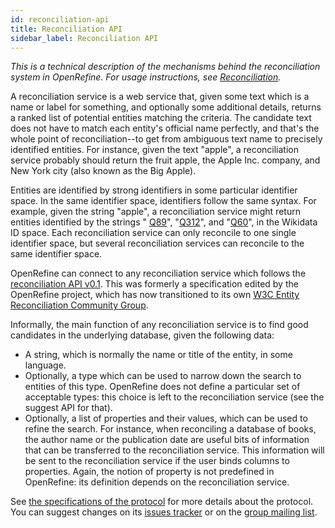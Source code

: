 ```yaml
---
id: reconciliation-api
title: Reconciliation API
sidebar_label: Reconciliation API
---
```


_This is a technical description of the mechanisms behind the reconciliation system in OpenRefine. For usage instructions, see [Reconciliation](/manual/reconciling)._

A reconciliation service is a web service that, given some text which is a name or label for something, and optionally some additional details, returns a ranked list of potential entities matching the criteria. The candidate text does not have to match each entity's official name perfectly, and that's the whole point of reconciliation--to get from ambiguous text name to precisely identified entities. For instance, given the text "apple", a reconciliation service probably should return the fruit apple, the Apple Inc. company, and New York city (also known as the Big Apple).

Entities are identified by strong identifiers in some particular identifier space. In the same identifier space, identifiers follow the same syntax. For example, given the string "apple", a reconciliation service might return entities identified by the strings " [Q89](https://www.wikidata.org/wiki/Q89)", "[Q312](https://www.wikidata.org/wiki/Q312)", and "[Q60](https://www.wikidata.org/wiki/Q60)", in the Wikidata ID space. Each reconciliation service can only reconcile to one single identifier space, but several reconciliation services can reconcile to the same identifier space.

OpenRefine can connect to any reconciliation service which follows the [reconciliation API v0.1](https://reconciliation-api.github.io/specs/0.1/). This was formerly a specification edited by the OpenRefine project, which has now transitioned to its own [W3C Entity Reconciliation Community Group](https://www.w3.org/community/reconciliation/).

Informally, the main function of any reconciliation service is to find good candidates in the underlying database, given the following data:

* A string, which is normally the name or title of the entity, in some language.
* Optionally, a type which can be used to narrow down the search to entities of this type. OpenRefine does not define a particular set of acceptable types: this choice is left to the reconciliation service (see the suggest API for that).
* Optionally, a list of properties and their values, which can be used to refine the search. For instance, when reconciling a database of books, the author name or the publication date are useful bits of information that can be transferred to the reconciliation service. This information will be sent to the reconciliation service if the user binds columns to properties. Again, the notion of property is not predefined in OpenRefine: its definition depends on the reconciliation service.

See [the specifications of the protocol](https://reconciliation-api.github.io/specs/0.1) for more details about the protocol. You can suggest changes on its [issues tracker](https://github.com/reconciliation-api/specs/issues) or on the [group mailing list](https://lists.w3.org/Archives/Public/public-reconciliation/).

